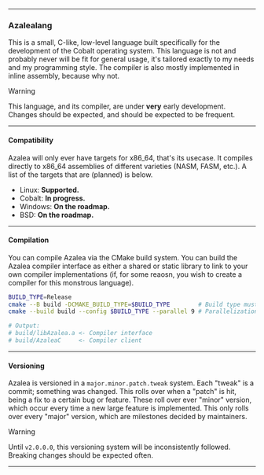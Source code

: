 ----------

### Azalealang
This is a small, C-like, low-level language built specifically for the development of the Cobalt operating system. This language is not and probably never will be fit for general usage, it's tailored exactly to my needs and my programming style. The compiler is also mostly implemented in inline assembly, because why not.

> [!WARNING]
> This language, and its compiler, are under **very** early development. Changes should be expected, and should be expected to be frequent.

----------

#### Compatibility
Azalea will only ever have targets for x86_64, that's its usecase. It compiles directly to x86_64 assemblies of different varieties (NASM, FASM, etc.). A list of the targets that are (planned) is below.

- Linux: **Supported.**
- Cobalt: **In progress.**
- Windows: **On the roadmap.**
- BSD: **On the roadmap.**

----------

#### Compilation
You can compile Azalea via the CMake build system. You can build the Azalea compiler interface as either a shared or static library to link to your own compiler implementations (if, for some reaosn, you wish to create a compiler for this monstrous language).

```bash
BUILD_TYPE=Release
cmake --B build -DCMAKE_BUILD_TYPE=$BUILD_TYPE        # Build type must be set, or assumed debug.
cmake --build build --config $BUILD_TYPE --parallel 9 # Parallelization is not required, but faster.

# Output:
# build/libAzalea.a <- Compiler interface
# build/AzaleaC     <- Compiler client
```

----------

#### Versioning
Azalea is versioned in a `major.minor.patch.tweak` system. Each "tweak" is a commit; something was changed. This rolls over when a "patch" is hit, being a fix to a certain bug or feature. These roll over ever "minor" version, which occur every time a new large feature is implemented. This only rolls over every "major" version, which are milestones decided by maintainers.

> [!WARNING]
> Until `v2.0.0.0`, this versioning system will be inconsistently followed. Breaking changes should be expected often.

----------
